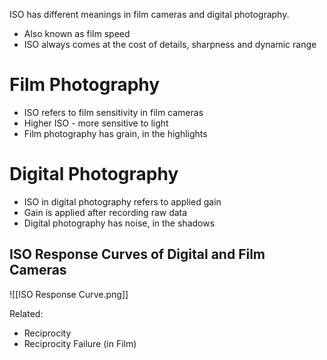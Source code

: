 ISO has different meanings in film cameras and digital photography.
- Also known as film speed
- ISO always comes at the cost of details, sharpness and dynamic range
# Film Photography
- ISO refers to film sensitivity in film cameras
- Higher ISO - more sensitive to light
- Film photography has grain, in the highlights

# Digital Photography
- ISO in digital photography refers to applied gain
- Gain is applied after recording raw data
- Digital photography has noise, in the shadows

## ISO Response Curves of Digital and Film Cameras
![[ISO Response Curve.png]] 

Related:
- Reciprocity
- Reciprocity Failure (in Film)